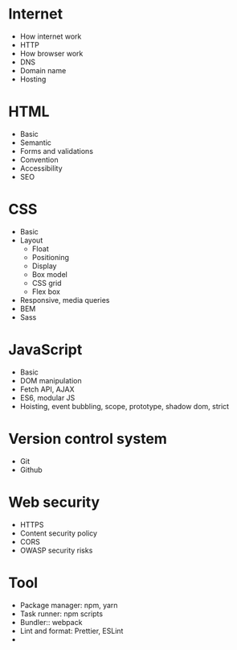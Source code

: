 # Internet
- How internet work
- HTTP
- How browser work
- DNS
- Domain name
- Hosting 
# HTML
- Basic
- Semantic
- Forms and validations
- Convention
- Accessibility
- SEO
# CSS
- Basic
- Layout
	- Float
	- Positioning
	- Display
	- Box model
	- CSS grid
	- Flex box
- Responsive, media queries
- BEM
- Sass
# JavaScript
- Basic
- DOM manipulation
- Fetch API, AJAX
- ES6, modular JS
- Hoisting, event bubbling, scope, prototype, shadow dom, strict
# Version control system
- Git
- Github
# Web security
- HTTPS
- Content security policy
- CORS
- OWASP security risks
# Tool
- Package manager: npm, yarn
- Task runner: npm scripts
- Bundler:: webpack
- Lint and format: Prettier, ESLint
- 
<!--stackedit_data:
eyJoaXN0b3J5IjpbMTYzNDk3MTUxOCwtMTA3ODkwNTA1MCwyMD
gzNzg0NDA1XX0=
-->
